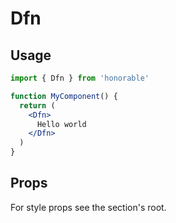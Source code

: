 # Dfn

## Usage

```jsx
import { Dfn } from 'honorable'

function MyComponent() {
  return (
    <Dfn>
      Hello world
    </Dfn>
  )
}
```

## Props

For style props see the section's root.
